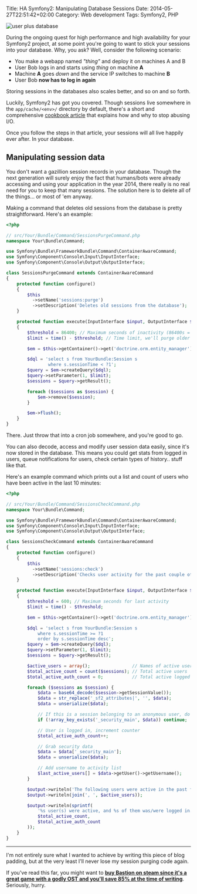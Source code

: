 Title: HA Symfony2: Manipulating Database Sessions
Date: 2014-05-27T22:51:42+02:00
Category: Web development
Tags: Symfony2, PHP

![user plus database][1]

During the ongoing quest for high performance and high availability for your
Symfony2 project, at some point you're going to want to stick your sessions
into your database. Why, you ask? Well, consider the following scenario:

- You make a webapp named *"thing"* and deploy it on machines A and B
- User Bob logs in and starts using *thing* on machine **A**
- Machine **A** goes *down* and the service IP switches to machine **B**
- User Bob **now has to log in again**

Storing sessions in the databases also scales better, and so on and so forth.

Luckily, Symfony2 has got you covered. Though sessions live somewhere in the
`app/cache/<env>/` directory by default, there's a short and comprehensive
[cookbook article][2] that explains how and why to stop abusing I/O.

Once you follow the steps in that article, your sessions will all live happily
ever after. In your database.


## Manipulating session data

You don't want a gazillion session records in your database. Though the next
generation will surely enjoy the fact that humans/bots were already accessing
and using your application in the year 2014, there really is no real need for
you to keep that many sessions. The solution here is to delete all of the
things... or most of 'em anyway.

Making a command that deletes old sessions from the database is pretty
straightforward.
Here's an example:

```php
<?php

// src/Your/Bundle/Command/SessionsPurgeCommand.php
namespace Your\Bundle\Command;

use Symfony\Bundle\FrameworkBundle\Command\ContainerAwareCommand;
use Symfony\Component\Console\Input\InputInterface;
use Symfony\Component\Console\Output\OutputInterface;

class SessionsPurgeCommand extends ContainerAwareCommand
{
    protected function configure()
    {
        $this
          ->setName('sessions:purge')
          ->setDescription('Deletes old sessions from the database');
    }

    protected function execute(InputInterface $input, OutputInterface $output)
    {
        $threshold = 86400; // Maximum seconds of inactivity (86400s = 1 day)
        $limit = time() - $threshold; // Time limit, we'll purge older sessions

        $em = $this->getContainer()->get('doctrine.orm.entity_manager');

        $dql = 'select s from YourBundle:Session s
                where s.sessionTime < ?1';
        $query = $em->createQuery($dql);
        $query->setParameter(1, $limit);
        $sessions = $query->getResult();

        foreach ($sessions as $session) {
            $em->remove($session);
        }

        $em->flush();
    }
}

```

There. Just throw that into a cron job somewhere, and you're good to go.

You can also decode, access and modify user session data easily, since it's now
stored in the database. This means you could get stats from logged in users,
queue notifications for users, check certain types of history.. stuff like that.

Here's an example command which prints out a list and count of users who have
been active in the last 10 minutes:

```php
<?php

// src/Your/Bundle/Command/SessionsCheckCommand.php
namespace Your\Bundle\Command;

use Symfony\Bundle\FrameworkBundle\Command\ContainerAwareCommand;
use Symfony\Component\Console\Input\InputInterface;
use Symfony\Component\Console\Output\OutputInterface;

class SessionsCheckCommand extends ContainerAwareCommand
{
    protected function configure()
    {
        $this
          ->setName('sessions:check')
          ->setDescription('Checks user activity for the past couple of minutes and prints out some stats');
    }

    protected function execute(InputInterface $input, OutputInterface $output)
    {
        $threshold = 600; // Maximum seconds for last activity
        $limit = time() - $threshold;

        $em = $this->getContainer()->get('doctrine.orm.entity_manager');

        $dql = 'select s from YourBundle:Session s
            where s.sessionTime >= ?1
            order by s.sessionTime desc';
        $query = $em->createQuery($dql);
        $query->setParameter(1, $limit);
        $sessions = $query->getResult();

        $active_users = array();                // Names of active users
        $total_active_count = count($sessions); // Total active users
        $total_active_auth_count = 0;           // Total active logged in users

        foreach ($sessions as $session) {
            $data = base64_decode($session->getSessionValue());
            $data = str_replace('_sf2_attributes|', '', $data);
            $data = unserialize($data);

            // If this is a session belonging to an anonymous user, do nothing
            if (!array_key_exists('_security_main', $data)) continue;

            // User is logged in, increment counter
            $total_active_auth_count++;

            // Grab security data
            $data = $data['_security_main'];
            $data = unserialize($data);

            // Add username to activity list
            $last_active_users[] = $data->getUser()->getUsername();
        }

        $output->writeln('The following users were active in the past few minutes:');
        $output->writeln(join(', ', $active_users));

        $output->writeln(sprintf(
            '%s user(s) were active, and %s of them was/were logged in.',
            $total_active_count,
            $total_active_auth_count
        ));
    }
}

```

---

I'm not entirely sure what I wanted to achieve by writing this piece of blog
padding, but at the very least I'll never lose my session purging code again.

If you've read this far, you might want to [**buy Bastion on steam since it's
a great game with a godly OST and you'll save 85% at the time of writing**][3].
Seriously, hurry.

[1]: {filename}/assets/img/user_plus_database.svg
[2]: http://symfony.com/doc/current/cookbook/configuration/pdo_session_storage.html
[3]: http://store.steampowered.com/app/107100/

